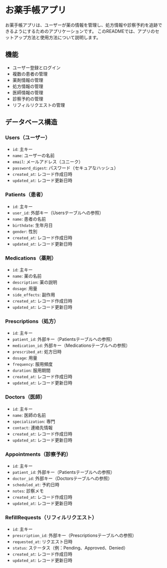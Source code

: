 # お薬手帳アプリ

お薬手帳アプリは、ユーザーが薬の情報を管理し、処方情報や診察予約を追跡できるようにするためのアプリケーションです。
このREADMEでは、アプリのセットアップ方法と使用方法について説明します。

## 機能

- ユーザー登録とログイン
- 複数の患者の管理
- 薬剤情報の管理
- 処方情報の管理
- 医師情報の管理
- 診察予約の管理
- リフィルリクエストの管理

## データベース構造

### Users（ユーザー）
- `id`: 主キー
- `name`: ユーザーの名前
- `email`: メールアドレス（ユニーク）
- `password_digest`: パスワード（セキュアなハッシュ）
- `created_at`: レコード作成日時
- `updated_at`: レコード更新日時

### Patients（患者）
- `id`: 主キー
- `user_id`: 外部キー（Usersテーブルへの参照）
- `name`: 患者の名前
- `birthdate`: 生年月日
- `gender`: 性別
- `created_at`: レコード作成日時
- `updated_at`: レコード更新日時

### Medications（薬剤）
- `id`: 主キー
- `name`: 薬の名前
- `description`: 薬の説明
- `dosage`: 用量
- `side_effects`: 副作用
- `created_at`: レコード作成日時
- `updated_at`: レコード更新日時

### Prescriptions（処方）
- `id`: 主キー
- `patient_id`: 外部キー（Patientsテーブルへの参照）
- `medication_id`: 外部キー（Medicationsテーブルへの参照）
- `prescribed_at`: 処方日時
- `dosage`: 用量
- `frequency`: 服用頻度
- `duration`: 服用期間
- `created_at`: レコード作成日時
- `updated_at`: レコード更新日時

### Doctors（医師）
- `id`: 主キー
- `name`: 医師の名前
- `specialization`: 専門
- `contact`: 連絡先情報
- `created_at`: レコード作成日時
- `updated_at`: レコード更新日時

### Appointments（診察予約）
- `id`: 主キー
- `patient_id`: 外部キー（Patientsテーブルへの参照）
- `doctor_id`: 外部キー（Doctorsテーブルへの参照）
- `scheduled_at`: 予約日時
- `notes`: 診察メモ
- `created_at`: レコード作成日時
- `updated_at`: レコード更新日時

### RefillRequests（リフィルリクエスト）
- `id`: 主キー
- `prescription_id`: 外部キー（Prescriptionsテーブルへの参照）
- `requested_at`: リクエスト日時
- `status`: ステータス（例：Pending、Approved、Denied）
- `created_at`: レコード作成日時
- `updated_at`: レコード更新日時